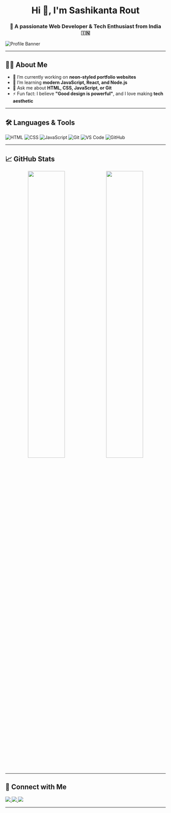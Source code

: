 <h1 align="center">Hi 👋, I'm Sashikanta Rout</h1>
<h3 align="center">🚀 A passionate Web Developer & Tech Enthusiast from India 🇮🇳</h3>



![Profile Banner](https://capsule-render.vercel.app/api?type=waving&color=0:00f,100:0ff&height=200&section=header&text=Welcome%20to%20My%20World!&fontSize=35&fontAlign=50&descAlign=50)

---

## 👨‍💻 About Me

- 🔭 I’m currently working on **neon-styled portfolio websites**
- 🌱 I’m learning **modern JavaScript, React, and Node.js**
- 💬 Ask me about **HTML, CSS, JavaScript, or Git**
- ⚡ Fun fact: I believe **"Good design is powerful"**, and I love making **tech aesthetic**

---

## 🛠️ Languages & Tools

![HTML](https://img.shields.io/badge/-HTML5-E34F26?logo=html5&logoColor=white&style=flat)
![CSS](https://img.shields.io/badge/-CSS3-1572B6?logo=css3&logoColor=white&style=flat)
![JavaScript](https://img.shields.io/badge/-JavaScript-F7DF1E?logo=javascript&logoColor=black&style=flat)
![Git](https://img.shields.io/badge/-Git-F05032?logo=git&logoColor=white&style=flat)
![VS Code](https://img.shields.io/badge/-VS%20Code-007ACC?logo=visual-studio-code&logoColor=white&style=flat)
![GitHub](https://img.shields.io/badge/-GitHub-181717?logo=github&logoColor=white&style=flat)

---

## 📈 GitHub Stats

<p align="center">
  <img width="48%" src="https://github-readme-stats.vercel.app/api?username=SashikantaRout&show_icons=true&theme=tokyonight" />
  <img width="48%" src="https://github-readme-streak-stats.herokuapp.com/?user=SashikantaRout&theme=tokyonight" />
</p>

---

## 🔗 Connect with Me

<p align="left">
  <a href="https://www.linkedin.com/in/sashikanta-rout" target="_blank">
    <img src="https://img.shields.io/badge/-LinkedIn-0077B5?logo=linkedin&style=flat-square&logoColor=white" />
  </a>
  <a href="mailto:sashikantaofficial@gmail.com" target="_blank">
    <img src="https://img.shields.io/badge/-Email-D14836?logo=gmail&style=flat-square&logoColor=white" />
  </a>
  <a href="https://sashikantarout.netlify.app" target="_blank">
    <img src="https://img.shields.io/badge/-My%20Portfolio-00f?style=flat-square&logo=netlify&logoColor=white" />
  </a>
</p>

---


